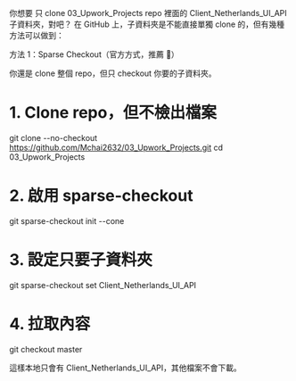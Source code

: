 你想要 只 clone 03_Upwork_Projects repo 裡面的 Client_Netherlands_UI_API 子資料夾，對吧？
在 GitHub 上，子資料夾是不能直接單獨 clone 的，但有幾種方法可以做到：

方法 1：Sparse Checkout（官方方式，推薦 🚀）

你還是 clone 整個 repo，但只 checkout 你要的子資料夾。

# 1. Clone repo，但不檢出檔案

git clone --no-checkout https://github.com/Mchai2632/03_Upwork_Projects.git
cd 03_Upwork_Projects

# 2. 啟用 sparse-checkout

git sparse-checkout init --cone

# 3. 設定只要子資料夾

git sparse-checkout set Client_Netherlands_UI_API

# 4. 拉取內容

git checkout master

這樣本地只會有 Client_Netherlands_UI_API，其他檔案不會下載。
